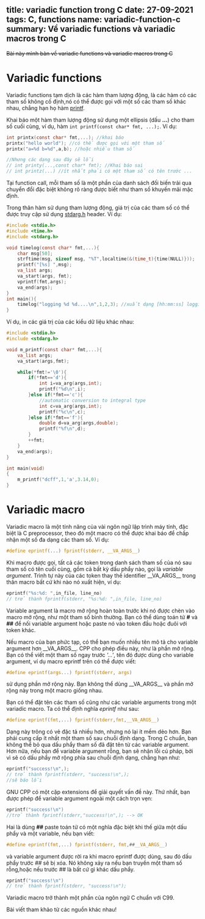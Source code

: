 title: variadic function trong C
date: 27-09-2021
tags: C, functions
name: variadic-function-c
summary: Về variadic functions và variadic macros trong C
---------------------------

~~Bài này mình bàn về variadic functions và variadic macros trong C~~

# Variadic functions

Variadic functions tạm dịch là các hàm tham lượng động, là các hàm có các tham số không cố định,nó có thể được gọi với một số các tham số khác nhau, chẳng hạn họ hàm [printf](http://en.cppreference.com/w/c/io/fprintf).

Khai báo một hàm tham lượng động sử dụng một ellipsis (dấu **...**) cho tham số cuối cùng, ví dụ, hàm `int printf(const char* fmt, ...);`. Ví dụ:

```c
int printx(const char* fmt,...); //khai báo
printx("hello world"); //có thể được gọi với một tham số
printx("a=%d b=%d",a,b); //hoặc nhiều tham số

//Nhưng các dạng sau đây sẽ lỗi
// int printy(...,const char* fmt); //Khai báo sai
// int printz(...) //ít nhất phải có một tham số có tên trước ...
```

Tại function call, mỗi tham số là một phần của danh sách đối biến trải qua chuyển đổi đặc biệt không rõ ràng được biết như tham số khuyến mãi mặc định.

Trong thân hàm sử dụng tham lượng động, giá trị của các tham số có thể được truy cập sử dụng [stdarg.h](http://www.cplusplus.com/reference/cstdarg/) header. Ví dụ:

```c
#include <stdio.h>
#include <time.h>
#include <stdarg.h>

void timelog(const char* fmt,...){
    char msg[50];
    strftime(msg, sizeof msg, "%T",localtime(&(time_t){time(NULL)}));
    printf("[%s] ",msg);
    va_list args;
    va_start(args, fmt);
    vprintf(fmt,args);
    va_end(args);
}
int main(){
    timelog("logging %d %d....\n",1,2,3); //xuất dạng [hh:mm:ss] logging 1 2 3...
}
```

Ví dụ, in các giá trị của các kiểu dữ liệu khác nhau:

```c
#include <stdio.h>
#include <stdarg.h>

void m_printf(const char* fmt,...){
    va_list args;
    va_start(args,fmt);

    while(*fmt!='\0'){
        if(*fmt=='d'){
            int i=va_arg(args,int);
            printf("%d\n",i);
        }else if(*fmt=='c'){
            //automatic conversion to integral type
            int c=va_arg(args,int);
            printf("%c\n",c);
        }else if(*fmt=='f'){
            double d=va_arg(args,double);
            printf("%f\n",d);
        }
        ++fmt;
    }
    va_end(args);
}

int main(void)
{
    m_printf("dcff",1,'a',3.14,0);
}
```

# Variadic macro

Variadic macro là một tính năng của vài ngôn ngữ lập trình máy tính, đặc biệt là C preprocessor, theo đó một macro có thể được khai báo để chấp nhận một số đa dạng các tham số. Ví dụ:

```c
#define eprintf(...) fprintf(stderr, __VA_ARGS__)
```

Khi macro được gọi, tất cả các token trong danh sách tham số của nó sau tham số có tên cuối cùng, gồm cả bất kỳ dấu phẩy nào, gọi là *variable argument*. Trình tự này của các token thay thế identifier \_\_VA\_ARGS\_\_ trong thân macro bất cứ khi nào nó xuất hiện, ví dụ:

```c
eprintf("%s:%d: ",in_file, line_no)
// trở thành fprintf(stderr, "%s:%d: ",in_file, line_no)
```

Variable argument là macro mở rộng hoàn toàn trước khi nó được chèn vào macro mở rộng, như một tham số bình thường. Bạn có thể dùng toán tử **#** và **##**  để nối variable argument hoặc paste nó vào token đầu hoặc đuôi với token khác. 

Nếu macro của bạn phức tạp, có thể bạn muốn nhiều tên mô tả cho variable argument hơn \_\_VA\_ARGS\_\_. CPP cho phép điều này, như là phần mở rộng. Bạn có thể viết một tham số ngay trước *'...'*, tên đó được dùng cho variable argument, ví dụ macro eprintf trên có thể được viết:

```c
#define eprintf(args...) fprintf(stderr, args)
```

sử dụng phần mở rộng này. Bạn không thể dùng \_\_VA\_ARGS\_\_ và phần mở rộng này trong một macro giống nhau.

Bạn có thể đặt tên các tham số cũng như các variable arguments trong một variadic macro. Ta có thể định nghĩa *eprintf* như sau:

```c
#define eprintf(fmt,...) fprintf(stderr,fmt,__VA_ARGS__)
```

Dạng này trông có vẻ đặc tả nhiều hơn, nhưng nó lại ít mềm dẻo hơn. Bạn phải cung cấp ít nhất một tham số sau chuỗi định dạng. Trong C chuẩn, bạn không thể bỏ qua dấu phẩy tham số đã đặt tên từ các variable argument. Hơn nữa, nếu bạn để variable argument rỗng, bạn sẽ nhận lỗi cú pháp, bởi vì sẽ có dấu phẩy mở rộng phía sau chuỗi định dạng, chẳng hạn như:

```c
eprintf("success!\n",);
// trở thành fprintf(stderr, "success!\n",);
//sẽ báo lỗi
```

GNU CPP có một cặp extensions để giải quyết vấn đề này. Thứ nhất, bạn được phép để variable argument ngoài một cách trọn vẹn:

```c
eprintf("success!\n")
//trở thành fprintf(stderr,"success!\n",); --> OK
```

Hai là dùng **##**  paste toán tử có một nghĩa đặc biệt khi thế giữa một dấu phẩy và một variable, nếu bạn viết:

```c
#define eprintf(fmt,...) fprintf(stderr, fmt,##__VA_ARGS__)
```

và variable argument được rời ra khi macro eprintf được dùng, sau đó dấu phẩy trước *##* sẽ bị xóa. Nó không xảy ra nếu bạn truyền một tham số rỗng,hoặc nếu trước *##* là bất cứ gì khác dấu phẩy.

```c
eprintf("success!\n")
// trở thành fprintf(stderr, "success!\n");
```

Variadic macro trở thành một phần của ngôn ngữ C chuẩn với C99. 

Bài viết tham khảo từ các nguồn khác nhau!


